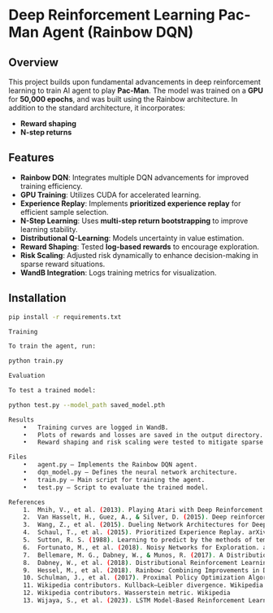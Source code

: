 # Deep Reinforcement Learning Pac-Man Agent (Rainbow DQN)

## Overview
This project builds upon fundamental advancements in deep reinforcement learning to train AI agent to play **Pac-Man**. The model was trained on a **GPU** for **50,000 epochs**, and was built using the Rainbow architecture. In addition to the standard architecture, it incorporates:
- **Reward shaping**
- **N-step returns**

## Features
- **Rainbow DQN**: Integrates multiple DQN advancements for improved training efficiency.
- **GPU Training**: Utilizes CUDA for accelerated learning.
- **Experience Replay**: Implements **prioritized experience replay** for efficient sample selection.
- **N-Step Learning**: Uses **multi-step return bootstrapping** to improve learning stability.
- **Distributional Q-Learning**: Models uncertainty in value estimation.
- **Reward Shaping**: Tested **log-based rewards** to encourage exploration.
- **Risk Scaling**: Adjusted risk dynamically to enhance decision-making in sparse reward situations.
- **WandB Integration**: Logs training metrics for visualization.

## Installation
```bash
pip install -r requirements.txt

Training

To train the agent, run:

python train.py

Evaluation

To test a trained model:

python test.py --model_path saved_model.pth

Results
	•	Training curves are logged in WandB.
	•	Plots of rewards and losses are saved in the output directory.
	•	Reward shaping and risk scaling were tested to mitigate sparse rewards in later levels.

Files
	•	agent.py – Implements the Rainbow DQN agent.
	•	dqn_model.py – Defines the neural network architecture.
	•	train.py – Main script for training the agent.
	•	test.py – Script to evaluate the trained model.

References
	1.	Mnih, V., et al. (2013). Playing Atari with Deep Reinforcement Learning. arXiv:1312.5602
	2.	Van Hasselt, H., Guez, A., & Silver, D. (2015). Deep reinforcement learning with double Q-learning. arXiv:1509.06461
	3.	Wang, Z., et al. (2015). Dueling Network Architectures for Deep Reinforcement Learning. arXiv:1509.06461
	4.	Schaul, T., et al. (2015). Prioritized Experience Replay. arXiv:1511.05952
	5.	Sutton, R. S. (1988). Learning to predict by the methods of temporal differences. DOI:10.1007/BF00115009
	6.	Fortunato, M., et al. (2018). Noisy Networks for Exploration. arXiv:1706.10295
	7.	Bellemare, M. G., Dabney, W., & Munos, R. (2017). A Distributional Perspective on Reinforcement Learning. arXiv:1707.06887
	8.	Dabney, W., et al. (2018). Distributional Reinforcement Learning with Quantile Regression. arXiv:1710.10044
	9.	Hessel, M., et al. (2018). Rainbow: Combining Improvements in Deep Reinforcement Learning. arXiv:1710.02298
	10.	Schulman, J., et al. (2017). Proximal Policy Optimization Algorithms. arXiv:1707.06347
	11.	Wikipedia contributors. Kullback–Leibler divergence. Wikipedia
	12.	Wikipedia contributors. Wasserstein metric. Wikipedia
	13.	Wijaya, S., et al. (2023). LSTM Model-Based Reinforcement Learning for Nonlinear Mass Spring Damper System Control. DOI:10.1016/j.procs.2022.12.129
